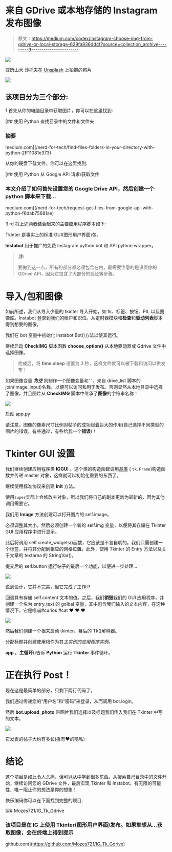 # 来自 GDrive 或本地存储的 Instagram 发布图像

> 原文：<https://medium.com/codex/instagram-choose-img-from-gdrive-or-local-storage-629fa836dd4f?source=collection_archive---------9----------------------->

![](img/968723697612ebd92184626f7c379fb4.png)

亚历山大·沙托夫在 [Unsplash](https://unsplash.com?utm_source=medium&utm_medium=referral) 上拍摄的照片

![](img/ccee117c55d2716bf9b4c4cfcd8b9fcf.png)

## 该项目分为三个部分:

1 首先从你的电脑目录中获取图片，你可以在这里找到:

[](/nerd-for-tech/find-files-folders-in-your-directory-with-python-2ff11081e373) [## 使用 Python 查找目录中的文件和文件夹

### 摘要

medium.com](/nerd-for-tech/find-files-folders-in-your-directory-with-python-2ff11081e373) 

从你的硬盘下载文件，你可以在这里找到:

[](/nerd-for-tech/request-get-files-from-google-api-with-python-f6dab75681ae) [## 使用 Python 从 Google API 请求/获取文件

### 本文介绍了如何首先设置您的 Google Drive API，然后创建一个 python 脚本来下载…

medium.com](/nerd-for-tech/request-get-files-from-google-api-with-python-f6dab75681ae) 

3 rd 将上述两者结合起来的主要应用程序脚本如下:

Tkinter 是事实上的标准 GUI(图形用户界面)包。

**Instabot** 用于推广的免费 Instagram python bot 和 API python wrapper。

> ***注:***
> 
> 要做到这一点，所有的部分都必须包含在内，最需要注意的是设置你的 GDrive API，因为它包含了大部分的验证等步骤。

# 导入/包和图像

如前所述，我们从导入少量的 tkinter 导入开始，如 tk、标签、按钮、PIL 以及图像库。Instabot 登录到我们的帐户和职位。从定时器模块和**检查**和**驱动列表**脚本得到想要的图像。

我们在 bot 变量中初始化 instabot Bot()方法以使其运行。

继续启动 **CheckIMG** 脚本函数 **choose_option()** 从本地驱动器或 Gdrive 文件中选择图像。

> 完成后，将 **time.sleep** 设置为 3 秒，这样文件就可以被下载和访问以供发布！

如果图像变量 ***为空*** 则制作一个图像变量和' '。来自 drive_list 脚本的 join(image_input)名称，以便可以访问和用于发布。否则显然从本地目录中选择了图像，并且图片从 **CheckIMG** 脚本中继承了**图像**的字符串名称！

![](img/3e9fe7e9d24ae59176246888afd42567.png)

启动 app.py

请注意，图像的像素尺寸比例对帖子的成功起着巨大的作用(自己选择不同类型的图片的错误，有些通过，有些给我一个**错误**)！

# Tkinter GUI 设置

我们继续创建应用程序类 **IGGUI** 。这个类的构造函数调用[基类](https://www.askpython.com/python/oops/inheritance-in-python) ( `tk.Frame`)构造函数并传递 master 对象，这样就可以初始化重要的东西了。

继续使用标准协议来创建 __init__ 方法。

使用`super`实际上会修改主对象，所以我们将自己的副本更新为最新的，因为其他调用需要它。

我们用 **Image** 方法创建可以打开图片的 self.image。

必须调整其大小，然后必须创建一个新的 self.img 变量，以便将其存储在 Tkinter GUI 应用程序中进行显示。

此后将调用 self.create_widgets()函数，它应该是不言自明的。我们只需创建一个标签，并将其分配到相应的网格位置。此外，使用 Tkinter 的 Entry 方法以及关于文章的 textarea 的 StringVar()。

提交后的 self.button 运行帖子的最后一个功能，以便进一步处理…

![](img/87db9c2d4f5f6127b958827df76a4d28.png)

说到设计，它并不完美，但它完成了工作:P

回调具有存储 self.content 文本的值。之后，我们**销毁**我们的 GUI 应用程序，并创建一个名为 entry_text 的 golbal 变量，其中包含我们输入的文本内容，在这种情况下，它是喵喵#curios #cat ❤ ❤ ❤

![](img/ad96219e38bd946cfbb241efe243dcab.png)

然后我们创建一个根来启动 tkinter。幕后的 Tk()解释器。

分配标题并创建使用根作为其*主实例的应用程序实例。*

**app** 。**主循环**()告诉 **Python** 运行 **Tkinter** 事件循环。

# 正在执行 Post！

现在这是最简单的部分，只剩下两行代码了。

我们通过传递您的“用户名”和“密码”来登录，从而调用 bot.login。

然后 **bot.upload_photo** 带图片我们选择以及标题我们传入我们在 Tkinter 中写的文本。

![](img/a0527738a8c740da331dad9170328c87.png)

它发表的帖子大约有多长(撒有❤的隐私)

# 结论

这个项目是如此令人头痛，但可以从中学到很多东西。从搜索自己目录中的文件开始，继续访问您的 GDrive 文件，最后实现 Tkinter 和 Instabot。有无限的可能性，唯一阻止你的想法是你的想象！

快乐编码你可以在下面找到完整的项目:

[](https://github.com/Mozes721/IG_Tk_Gdrive) [## Mozes721/IG_Tk_Gdrive

### 该项目是在 IG 上使用 Tkinter(图形用户界面)发布。如果您想从…获取图像，会在终端上得到提示

github.com](https://github.com/Mozes721/IG_Tk_Gdrive)